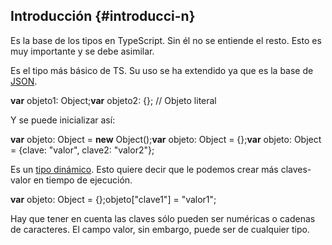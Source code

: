 ## Introducción {#introducci-n}

Es la base de los tipos en TypeScript. Sin él no se entiende el resto. Esto es muy importante y se debe asimilar.

Es el tipo más básico de TS. Su uso se ha extendido ya que es la base de [JSON](../anexo_ii_strings/metodos.md#757309351116418-_Anexo_III._JSON).

**var** objeto1: Object;**var** objeto2: {}; // Objeto literal

Y se puede inicializar así:

**var** objeto: Object = **new** Object();**var** objeto: Object = {};**var** objeto: Object = {clave: "valor", clave2: "valor2"};

Es un [tipo dinámico](../clases/objetos_dinamicos.md). Esto quiere decir que le podemos crear más claves-valor en tiempo de ejecución.

**var** objeto: Object = {};objeto["clave1"] = "valor1";

Hay que tener en cuenta las claves sólo pueden ser numéricas o cadenas de caracteres. El campo valor, sin embargo, puede ser de cualquier tipo.
